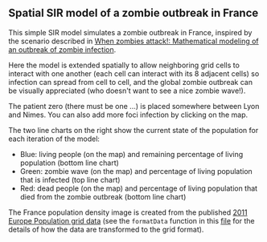 ## Spatial SIR model of a zombie outbreak in France

This simple SIR model simulates a zombie outbreak in France, inspired by the scenario described in [When zombies attack!: Mathematical modeling of an outbreak of zombie infection](http://loe.org/images/content/091023/Zombie%20Publication.pdf).

Here the model is extended spatially to allow neighboring grid cells to interact with one another (each cell can interact with its 8 adjacent cells) so infection can spread from cell to cell, and the global zombie outbreak can be visually appreciated (who doesn't want to see a nice zombie wave!).

The patient zero (there must be one ...) is placed somewhere between Lyon and Nimes. You can also add more foci infection by clicking on the map.

The two line charts on the right show the current state of the population for each iteration of the model:

- Blue: living people (on the map) and remaining percentage of living population (bottom line chart)
- Green: zombie wave (on the map) and percentage of living population that is infected (top line chart)
- Red: dead people (on the map) and percentage of living population that died from the zombie outbreak (bottom line chart)

The France population density image is created from the published [2011 Europe Population grid data](http://ec.europa.eu/eurostat/web/gisco/geodata/reference-data/population-distribution-demography) (see the `formatData` function in this [file](https://github.com/gcalmettes/spatial-SIR/blob/master/js/zombie.js) for the details of how the data are transformed to the grid format).
